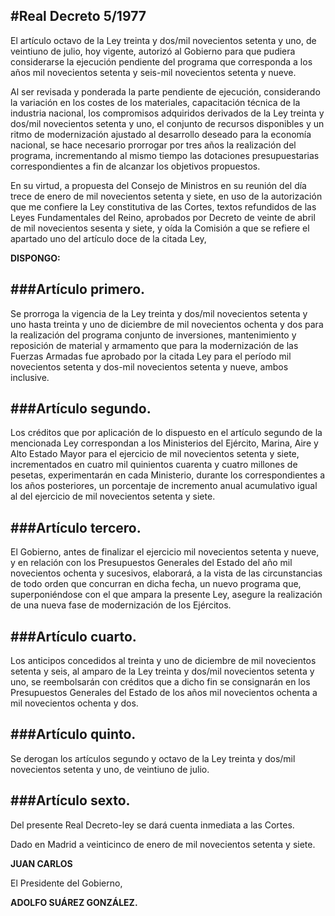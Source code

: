 #Real Decreto 5/1977
---

El artículo octavo de la Ley treinta y dos/mil novecientos setenta y uno, de veintiuno de julio, hoy vigente, autorizó al Gobierno para que pudiera considerarse la ejecución pendiente del programa que corresponda a los años mil novecientos setenta y seis-mil novecientos setenta y nueve.

Al ser revisada y ponderada la parte pendiente de ejecución, considerando la variación en los costes de los materiales, capacitación técnica de la industria nacional, los compromisos adquiridos derivados de la Ley treinta y dos/mil novecientos setenta y uno, el conjunto de recursos disponibles y un ritmo de modernización ajustado al desarrollo deseado para la economía nacional, se hace necesario prorrogar por tres años la realización del programa, incrementando al mismo tiempo las dotaciones presupuestarias correspondientes a fin de alcanzar los objetivos propuestos.

En su virtud, a propuesta del Consejo de Ministros en su reunión del día trece de enero de mil novecientos setenta y siete, en uso de la autorización que me confiere la Ley constitutiva de las Cortes, textos refundidos de las Leyes Fundamentales del Reino, aprobados por Decreto de veinte de abril de mil novecientos sesenta y siete, y oída la Comisión a que se refiere el apartado uno del artículo doce de la citada Ley,

**DISPONGO:**

###Artículo primero.
---

Se prorroga la vigencia de la Ley treinta y dos/mil novecientos setenta y uno hasta treinta y uno de diciembre de mil novecientos ochenta y dos para la realización del programa conjunto de inversiones, mantenimiento y reposición de material y armamento que para la modernización de las Fuerzas Armadas fue aprobado por la citada Ley para el período mil novecientos setenta y dos-mil novecientos setenta y nueve, ambos inclusive.

###Artículo segundo.
---

Los créditos que por aplicación de lo dispuesto en el artículo segundo de la mencionada Ley correspondan a los Ministerios del Ejército, Marina, Aire y Alto Estado Mayor para el ejercicio de mil novecientos setenta y siete, incrementados en cuatro mil quinientos cuarenta y cuatro millones de pesetas, experimentarán en cada Ministerio, durante los correspondientes a los años posteriores, un porcentaje de incremento anual acumulativo igual al del ejercicio de mil novecientos setenta y siete.

###Artículo tercero.
---

El Gobierno, antes de finalizar el ejercicio mil novecientos setenta y nueve, y en relación con los Presupuestos Generales del Estado del año mil novecientos ochenta y sucesivos, elaborará, a la vista de las circunstancias de todo orden que concurran en dicha fecha, un nuevo programa que, superponiéndose con el que ampara la presente Ley, asegure la realización de una nueva fase de modernización de los Ejércitos.

###Artículo cuarto.
---

Los anticipos concedidos al treinta y uno de diciembre de mil novecientos setenta y seis, al amparo de la Ley treinta y dos/mil novecientos setenta y uno, se reembolsarán con créditos que a dicho fin se consignarán en los Presupuestos Generales del Estado de los años mil novecientos ochenta a mil novecientos ochenta y dos.

###Artículo quinto.
---

Se derogan los artículos segundo y octavo de la Ley treinta y dos/mil novecientos setenta y uno, de veintiuno de julio.

###Artículo sexto.
---

Del presente Real Decreto-ley se dará cuenta inmediata a las Cortes.

Dado en Madrid a veinticinco de enero de mil novecientos setenta y siete.

**JUAN CARLOS**

El Presidente del Gobierno,

**ADOLFO SUÁREZ GONZÁLEZ.**